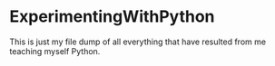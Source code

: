 # ExperimentingWithPython
This is just my file dump of all everything that have resulted from me teaching myself Python.
